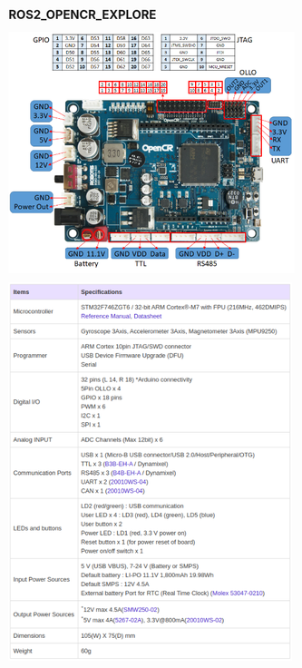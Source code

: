 ## ROS2_OPENCR_EXPLORE

<!--
http://emanual.robotis.com/docs/en/parts/controller/opencr10/

https://github.com/ROBOTIS-GIT/OpenCR
https://github.com/ROBOTIS-GIT/OpenCR-Hardware

https://community.robotsource.org/t/howto-adding-multiple-opencr-boards-to-the-arduino-ide/1497

https://www.youtube.com/watch?v=1tqYrWqrbC8&list=PLRG6WP3c31_U7TFGduEIJWVtkOw6AJjFf

https://github.com/ROBOTIS-GIT/OpenCR-Binaries

https://www.youtube.com/watch?v=tdzMEzrN-PQ&list=PLRG6WP3c31_VTd-u90LVXaT1B8NMjCSoj&index=2
https://www.youtube.com/playlist?list=PLRG6WP3c31_VTd-u90LVXaT1B8NMjCSoj

https://github.com/ROBOTIS-GIT/OpenCR/tree/master/arduino/opencr_arduino/tools/opencr_tools_1.0.0

https://synthiam.com/GettingStarted/Build-Robots/Robotis-OpenCR-17531
-->


<a href="url"><img src="./images/opencr_pinout.png" width="800"></a>  

<a href="url"><img src="./images/specs.png" width="500"></a>  